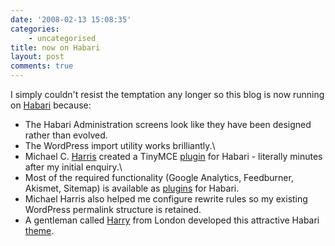 ```yaml
---
date: '2008-02-13 15:08:35'
categories:
    - uncategorised
title: now on Habari
layout: post
comments: true
---
```

I simply couldn't resist the temptation any longer so this blog is now
running on [Habari](http://habariproject.org/en/) because:

-   The Habari Administration screens look like they have been designed
    rather than evolved.
-   The WordPress import utility works brilliantly.\
-   Michael C. [Harris](http://www.twofishcreative.com/michael/blog/)
    created a TinyMCE
    [plugin](http://www.twofishcreative.com/michael/blog/2008/02/04/tinymce-habari-plugin-reaches-0-2-in-record-time)
    for Habari - literally minutes after my initial enquiry.\
-   Most of the required functionality (Google Analytics, Feedburner,
    Akismet, Sitemap) is available as
    [plugins](http://wiki.habariproject.org/en/Available_Plugins) for
    Habari.
-   Michael Harris also helped me configure rewrite rules so my existing
    WordPress permalink structure is retained.
-   A gentleman called [Harry](http://codeb.us/) from London developed
    this attractive Habari [theme](http://codeb.us/redarry-theme).


